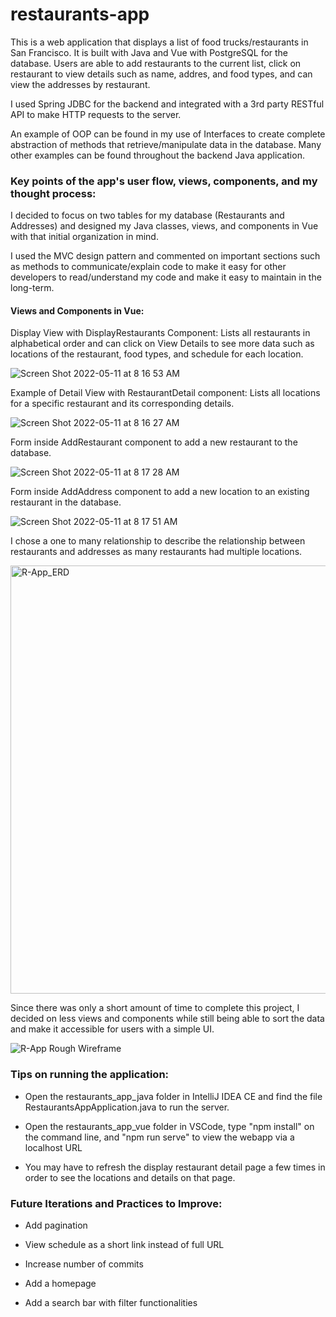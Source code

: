 # restaurants-app

This is a web application that displays a list of food trucks/restaurants in San Francisco. It is built with Java and Vue with PostgreSQL for the database. Users are able to add restaurants to the current list, click on restaurant to view details such as name, addres, and food types, and can view the addresses by restaurant.

I used Spring JDBC for the backend and integrated with a 3rd party RESTful API to make HTTP requests to the server. 

An example of OOP can be found in my use of Interfaces to create complete abstraction of methods that retrieve/manipulate data in the database. Many other examples can be found throughout the backend Java application.

<h3>Key points of the app's user flow, views, components, and my thought process:</h3>

I decided to focus on two tables for my database (Restaurants and Addresses) and designed my Java classes, views, and components in Vue with that initial organization in mind.

I used the MVC design pattern and commented on important sections such as methods to communicate/explain code to make it easy for other developers to read/understand my code and make it easy to maintain in the long-term. 

<h4>Views and Components in Vue:</h4>

Display View with DisplayRestaurants Component: Lists all restaurants in alphabetical order and can click on View Details to see more data such as locations of the restaurant, food types, and schedule for each location.

![Screen Shot 2022-05-11 at 8 16 53 AM](https://user-images.githubusercontent.com/101483745/167886395-6722f657-18b3-4be3-a372-3abcad48ed68.png)

Example of Detail View with RestaurantDetail component: Lists all locations for a specific restaurant and its corresponding details.

![Screen Shot 2022-05-11 at 8 16 27 AM](https://user-images.githubusercontent.com/101483745/167886420-548459f6-bfd0-467a-802d-6a34e607ab0a.png)

Form inside AddRestaurant component to add a new restaurant to the database.

![Screen Shot 2022-05-11 at 8 17 28 AM](https://user-images.githubusercontent.com/101483745/167886693-da199724-c8e4-4b2b-b552-aa133d8659db.png)

Form inside AddAddress component to add a new location to an existing restaurant in the database.

![Screen Shot 2022-05-11 at 8 17 51 AM](https://user-images.githubusercontent.com/101483745/167886731-f99bcf21-d0ed-46c4-a21a-4b36066bddae.png)

I chose a one to many relationship to describe the relationship between restaurants and addresses as many restaurants had multiple locations.

<img width="685" alt="R-App_ERD" src="https://user-images.githubusercontent.com/101483745/167368479-a271a18e-30f7-4b7c-8048-7d5a26cd876c.png">

Since there was only a short amount of time to complete this project, I decided on less views and components while still being able to sort the data and make it accessible for users with a simple UI.

![R-App Rough Wireframe](https://user-images.githubusercontent.com/101483745/167884880-0cc323b4-6b44-4255-a776-50c6d6a7b892.jpg)

<h3>Tips on running the application:</h3>

- Open the restaurants_app_java folder in IntelliJ IDEA CE and find the file RestaurantsAppApplication.java to run the server.

- Open the restaurants_app_vue folder in VSCode, type "npm install" on the command line, and "npm run serve" to view the webapp via a localhost URL

- You may have to refresh the display restaurant detail page a few times in order to see the locations and details on that page.

<h3>Future Iterations and Practices to Improve:</h3>

- Add pagination

- View schedule as a short link instead of full URL

- Increase number of commits

- Add a homepage

- Add a search bar with filter functionalities 
